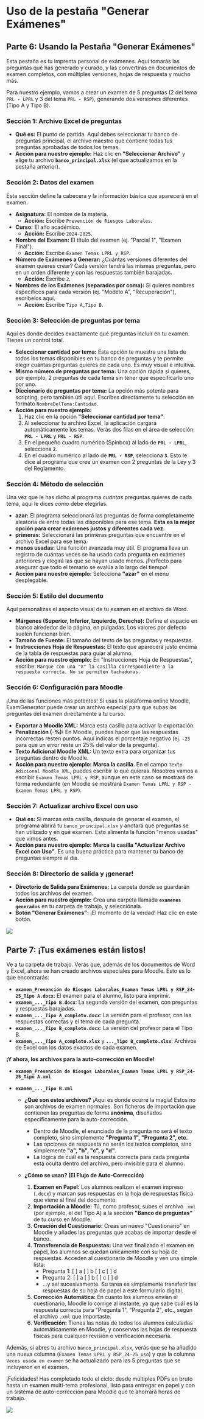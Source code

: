 # Uso de la pestaña "Generar Exámenes"

## Parte 6: Usando la Pestaña "Generar Exámenes"

Esta pestaña es tu imprenta personal de exámenes. Aquí tomarás las preguntas que has generado y curado, y las convertirás en documentos de examen completos, con múltiples versiones, hojas de respuesta y mucho más.

Para nuestro ejemplo, vamos a crear un examen de 5 preguntas (2 del tema `PRL - LPRL` y 3 del tema `PRL - RSP`), generando dos versiones diferentes (Tipo A y Tipo B).

### Sección 1: Archivo Excel de preguntas

*   **Qué es:** El punto de partida. Aquí debes seleccionar tu banco de preguntas principal, el archivo maestro que contiene todas tus preguntas aprobadas de todos los temas.
*   **Acción para nuestro ejemplo:** Haz clic en **"Seleccionar Archivo"** y elige tu archivo **`banco_principal.xlsx`** (el que actualizamos en la pestaña anterior).

### Sección 2: Datos del examen

Esta sección define la cabecera y la información básica que aparecerá en el examen.

*   **Asignatura:** El nombre de la materia.
    *   **Acción:** Escribe `Prevención de Riesgos Laborales`.
*   **Curso:** El año académico.
    *   **Acción:** Escribe `2024-2025`.
*   **Nombre del Examen:** El título del examen (ej. "Parcial 1", "Examen Final").
    *   **Acción:** Escribe `Examen Temas LPRL y RSP`.
*   **Número de Exámenes a Generar:** ¿Cuántas versiones diferentes del examen quieres crear? Cada versión tendrá las mismas preguntas, pero en un orden diferente y con las respuestas también barajadas.
    *   **Acción:** Escribe `2`.
*   **Nombres de los Exámenes (separados por coma):** Si quieres nombres específicos para cada versión (ej. "Modelo A", "Recuperación"), escríbelos aquí.
    *   **Acción:** Escribe `Tipo A,Tipo B`.

### Sección 3: Selección de preguntas por tema

Aquí es donde decides exactamente qué preguntas incluir en tu examen. Tienes un control total.

*   **Seleccionar cantidad por tema:** Esta opción te muestra una lista de todos los temas disponibles en tu banco de preguntas y te permite elegir cuántas preguntas quieres de cada uno. Es muy visual e intuitiva.
*   **Mismo número de preguntas por tema:** Una opción rápida si quieres, por ejemplo, 2 preguntas de cada tema sin tener que especificarlo uno por uno.
*   **Diccionario de preguntas por tema:** La opción más potente para scripting, pero también útil aquí. Escribes directamente tu selección en formato `NombreDelTema:Cantidad`.
*   **Acción para nuestro ejemplo:**
    1.  Haz clic en la opción **"Seleccionar cantidad por tema"**.
    2.  Al seleccionar tu archivo Excel, la aplicación cargará automáticamente los temas. Verás dos filas en el área de selección: **`PRL - LPRL`** y **`PRL - RSP`**.
    3.  En el pequeño cuadro numérico (Spinbox) al lado de **`PRL - LPRL`**, selecciona **`2`**.
    4.  En el cuadro numérico al lado de **`PRL - RSP`**, selecciona **`3`**.
    Esto le dice al programa que cree un examen con 2 preguntas de la Ley y 3 del Reglamento.

### Sección 4: Método de selección

Una vez que le has dicho al programa *cuántas* preguntas quieres de cada tema, aquí le dices *cómo* debe elegirlas.

*   **azar:** El programa seleccionará las preguntas de forma completamente aleatoria de entre todas las disponibles para ese tema. **Esta es la mejor opción para crear exámenes justos y diferentes cada vez.**
*   **primeras:** Seleccionará las primeras preguntas que encuentre en el archivo Excel para ese tema.
*   **menos usadas:** Una función avanzada muy útil. El programa lleva un registro de cuántas veces se ha usado cada pregunta en exámenes anteriores y elegirá las que se hayan usado menos. ¡Perfecto para asegurar que todo el temario se evalúa a lo largo del tiempo!
*   **Acción para nuestro ejemplo:** Selecciona **"azar"** en el menú desplegable.

### Sección 5: Estilo del documento

Aquí personalizas el aspecto visual de tu examen en el archivo de Word.

*   **Márgenes (Superior, Inferior, Izquierdo, Derecho):** Define el espacio en blanco alrededor de la página, en pulgadas. Los valores por defecto suelen funcionar bien.
*   **Tamaño de Fuente:** El tamaño del texto de las preguntas y respuestas.
*   **Instrucciones Hoja de Respuestas:** El texto que aparecerá justo encima de la tabla de respuestas para guiar al alumno.
*   **Acción para nuestro ejemplo:** En "Instrucciones Hoja de Respuestas", escribe: `Marque con una "X" la casilla correspondiente a la respuesta correcta. No se permiten tachaduras.`

### Sección 6: Configuración para Moodle

¡Una de las funciones más potentes! Si usas la plataforma online Moodle, ExamGenerator puede crear un archivo especial para que subas las preguntas del examen directamente a tu curso.

*   **Exportar a Moodle XML:** Marca esta casilla para activar la exportación.
*   **Penalización (-%):** En Moodle, puedes hacer que las respuestas incorrectas resten puntos. Aquí indicas el porcentaje negativo (ej. `-25` para que un error reste un 25% del valor de la pregunta).
*   **Texto Adicional Moodle XML:** Un texto extra para organizar tus preguntas dentro de Moodle.
*   **Acción para nuestro ejemplo:** **Marca la casilla**. En el campo `Texto Adicional Moodle XML`, puedes escribir lo que quieras. Nosotros vamos a escribir `Examen Temas LPRL y RSP`, aunque en este caso se mostrará de forma redundante (en Moodle se mostrará `Examen Temas LPRL y RSP - Examen Temas LPRL y RSP`).

### Sección 7: Actualizar archivo Excel con uso

*   **Qué es:** Si marcas esta casilla, después de generar el examen, el programa abrirá tu `banco_principal.xlsx` y anotará qué preguntas se han utilizado y en qué examen. Esto alimenta la función "menos usadas" que vimos antes.
*   **Acción para nuestro ejemplo:** **Marca la casilla "Actualizar Archivo Excel con Uso"**. Es una buena práctica para mantener tu banco de preguntas siempre al día.

### Sección 8: Directorio de salida y ¡generar!

*   **Directorio de Salida para Exámenes:** La carpeta donde se guardarán todos los archivos del examen.
*   **Acción para nuestro ejemplo:** Crea una carpeta llamada **`examenes generados`** en tu carpeta de trabajo, y selecciónala.
*   **Botón "Generar Exámenes":** ¡El momento de la verdad! Haz clic en este botón.

![](/_static/gifs/parte6_v01.gif)

## Parte 7: ¡Tus exámenes están listos!

Ve a tu carpeta de trabajo. Verás que, además de los documentos de Word y Excel, ahora se han creado archivos especiales para Moodle. Esto es lo que encontrarás:

*   **`examen_Prevención de Riesgos Laborales_Examen Temas LPRL y RSP_24-25_Tipo A.docx`**: El examen para el alumno, listo para imprimir.
*   **`examen_..._Tipo B.docx`**: La segunda versión del examen, con preguntas y respuestas barajadas.
*   **`examen_..._Tipo A_completo.docx`**: La versión para el profesor, con las respuestas correctas y el tema de cada pregunta.
*   **`examen_..._Tipo B_completo.docx`**: La versión del profesor para el Tipo B.
*   **`examen_..._Tipo A_completo.xlsx`** y **`..._Tipo B_completo.xlsx`**: Archivos de Excel con los datos exactos de cada examen.

**¡Y ahora, los archivos para la auto-corrección en Moodle!**

*   **`examen_Prevención de Riesgos Laborales_Examen Temas LPRL y RSP_24-25_Tipo A.xml`**
*   **`examen_..._Tipo B.xml`**

    *   **¿Qué son estos archivos?** ¡Aquí es donde ocurre la magia! Estos no son archivos de examen normales. Son ficheros de importación que contienen las preguntas de forma **anónima**, diseñados específicamente para la auto-corrección.
        *   Dentro de Moodle, el enunciado de la pregunta no será el texto completo, sino simplemente **"Pregunta 1", "Pregunta 2", etc.**
        *   Las opciones de respuesta no serán los textos completos, sino simplemente **"a", "b", "c", y "d"**.
        *   La lógica de cuál es la respuesta correcta para cada pregunta está oculta dentro del archivo, pero invisible para el alumno.

    *   **¿Cómo se usan? (El Flujo de Auto-Corrección)**
        1.  **Examen en Papel:** Los alumnos realizan el examen impreso (`.docx`) y marcan sus respuestas en la hoja de respuestas física que viene al final del documento.
        2.  **Importación a Moodle:** Tú, como profesor, subes el archivo `.xml` (por ejemplo, el del Tipo A) a la sección **"Banco de preguntas"** de tu curso en Moodle.
        3.  **Creación del Cuestionario:** Creas un nuevo "Cuestionario" en Moodle y añades las preguntas que acabas de importar desde el banco.
        4.  **Transferencia de Respuestas:** Una vez finalizado el examen en papel, los alumnos se quedan únicamente con su hoja de respuestas. Acceden al cuestionario de Moodle y ven una simple lista:
            *   Pregunta 1: [ ] a [ ] b [ ] c [ ] d
            *   Pregunta 2: [ ] a [ ] b [ ] c [ ] d
            *   ...y así sucesivamente.
            Su tarea es simplemente transferir las respuestas de su hoja de papel a este formulario digital.
        5.  **Corrección Automática:** En cuanto los alumnos envían el cuestionario, Moodle lo corrige al instante, ya que sabe cuál es la respuesta correcta para "Pregunta 1", "Pregunta 2", etc., según el archivo `.xml` que importaste.
        6.  **Verificación:** Tienes las notas de todos los alumnos calculadas automáticamente en Moodle, y conservas las hojas de respuesta físicas para cualquier revisión o verificación necesaria.

Además, si abres tu archivo `banco_principal.xlsx`, verás que se ha añadido una nueva columna (`Examen Temas LPRL y RSP_24-25_uso`) y que la columna `Veces usada en examen` se ha actualizado para las 5 preguntas que se incluyeron en el examen.

¡Felicidades! Has completado todo el ciclo: desde múltiples PDFs en bruto hasta un examen multi-tema profesional, listo para entregar en papel y con un sistema de auto-corrección para Moodle que te ahorrará horas de trabajo.

![](/_static/gifs/parte7_v01.gif)